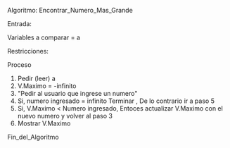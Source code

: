 Algoritmo: Encontrar_Numero_Mas_Grande
  
Entrada: 
  
  Variables a comparar = a
  

Restricciones: 

Proceso
1. Pedir (leer) a
2. V.Maximo = -infinito
3. "Pedir al usuario que ingrese un numero" 
4. Si, numero ingresado = infinito Terminar , De lo contrario ir a paso 5
5. Si, V.Maximo < Numero ingresado, Entoces actualizar V.Maximo con el nuevo numero y volver al paso 3 
6. Mostrar V.Maximo

Fin_del_Algoritmo
